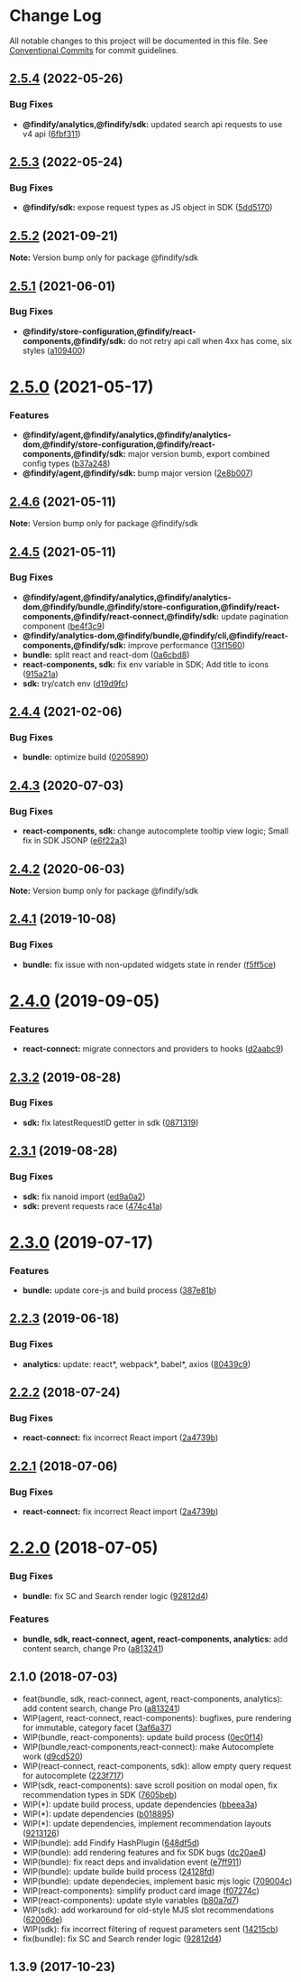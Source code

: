 # Change Log

All notable changes to this project will be documented in this file.
See [Conventional Commits](https://conventionalcommits.org) for commit guidelines.

## [2.5.4](https://github.com/findify/findify-js/compare/@findify/sdk@2.5.3...@findify/sdk@2.5.4) (2022-05-26)


### Bug Fixes

* **@findify/analytics,@findify/sdk:** updated search api requests to use v4 api ([6fbf311](https://github.com/findify/findify-js/commit/6fbf311dca689810f27994bfa62d377c1236a0fa))





## [2.5.3](https://github.com/findify/findify-js/compare/@findify/sdk@2.5.2...@findify/sdk@2.5.3) (2022-05-24)


### Bug Fixes

* **@findify/sdk:** expose request types as JS object in SDK ([5dd5170](https://github.com/findify/findify-js/commit/5dd5170f9e139a3ad5872832e2fbbbc6554b3617))





## [2.5.2](https://github.com/findify/findify-js/compare/@findify/sdk@2.5.1...@findify/sdk@2.5.2) (2021-09-21)

**Note:** Version bump only for package @findify/sdk





## [2.5.1](https://github.com/findify/findify-js/compare/@findify/sdk@2.5.0...@findify/sdk@2.5.1) (2021-06-01)


### Bug Fixes

* **@findify/store-configuration,@findify/react-components,@findify/sdk:** do not retry api call when 4xx has come, six styles ([a109400](https://github.com/findify/findify-js/commit/a109400fd150b0a4931bc8c9e18412e96ca4a571))





# [2.5.0](https://github.com/findify/findify-js/compare/@findify/sdk@2.4.6...@findify/sdk@2.5.0) (2021-05-17)


### Features

* **@findify/agent,@findify/analytics,@findify/analytics-dom,@findify/store-configuration,@findify/react-components,@findify/sdk:** major version bumb, export combined config types ([b37a248](https://github.com/findify/findify-js/commit/b37a24840c6626432e18232ef0dc00852c4d597a))
* **@findify/agent,@findify/sdk:** bump major version ([2e8b007](https://github.com/findify/findify-js/commit/2e8b0075a7038e2ddefe2a4bd76c527fabcd84f6))





## [2.4.6](https://github.com/findify/findify-js/compare/@findify/sdk@2.4.5...@findify/sdk@2.4.6) (2021-05-11)

**Note:** Version bump only for package @findify/sdk





## [2.4.5](https://github.com/findify/findify-js/compare/@findify/sdk@2.4.4...@findify/sdk@2.4.5) (2021-05-11)


### Bug Fixes

* **@findify/agent,@findify/analytics,@findify/analytics-dom,@findify/bundle,@findify/store-configuration,@findify/react-components,@findify/react-connect,@findify/sdk:** update pagination component ([be4f3c9](https://github.com/findify/findify-js/commit/be4f3c907b9b2f714cbecba757448baae49b8bcf))
* **@findify/analytics-dom,@findify/bundle,@findify/cli,@findify/react-components,@findify/sdk:** improve performance ([13f1560](https://github.com/findify/findify-js/commit/13f15603bd16caa94b75d29fdb00a0c239371389))
* **bundle:** split react and react-dom ([0a6cbd8](https://github.com/findify/findify-js/commit/0a6cbd8ea7041f919008db5335fae8db96a0d406))
* **react-components, sdk:** fix env variable in SDK; Add title to icons ([915a21a](https://github.com/findify/findify-js/commit/915a21a5dc4d16ad03670630ec7af2160363c319))
* **sdk:** try/catch env ([d19d9fc](https://github.com/findify/findify-js/commit/d19d9fce912d4bebc59e241c59e1f94e0622ae1d))





<a name="2.4.4"></a>
## [2.4.4](https://github.com/findify/findify-js/compare/@findify/sdk@2.4.3...@findify/sdk@2.4.4) (2021-02-06)


### Bug Fixes

* **bundle:** optimize build ([0205890](https://github.com/findify/findify-js/commit/0205890))




<a name="2.4.3"></a>
## [2.4.3](https://github.com/findify/findify-js/compare/@findify/sdk@2.4.2...@findify/sdk@2.4.3) (2020-07-03)


### Bug Fixes

* **react-components, sdk:** change autocomplete tooltip view logic; Small fix in SDK JSONP ([e6f22a3](https://github.com/findify/findify-js/commit/e6f22a3))




<a name="2.4.2"></a>
## [2.4.2](https://github.com/findify/findify-js/compare/@findify/sdk@2.4.1...@findify/sdk@2.4.2) (2020-06-03)




**Note:** Version bump only for package @findify/sdk

<a name="2.4.1"></a>
## [2.4.1](https://github.com/findify/findify-js/compare/@findify/sdk@2.4.0...@findify/sdk@2.4.1) (2019-10-08)


### Bug Fixes

* **bundle:** fix issue with non-updated widgets state in render ([f5ff5ce](https://github.com/findify/findify-js/commit/f5ff5ce))




<a name="2.4.0"></a>
# [2.4.0](https://github.com/findify/findify-js/compare/@findify/sdk@2.3.2...@findify/sdk@2.4.0) (2019-09-05)


### Features

* **react-connect:** migrate connectors and providers to hooks ([d2aabc9](https://github.com/findify/findify-js/commit/d2aabc9))




<a name="2.3.2"></a>
## [2.3.2](https://github.com/findify/findify-js/compare/@findify/sdk@2.3.1...@findify/sdk@2.3.2) (2019-08-28)


### Bug Fixes

* **sdk:** fix latestRequestID getter in sdk ([0871319](https://github.com/findify/findify-js/commit/0871319))




<a name="2.3.1"></a>
## [2.3.1](https://github.com/findify/findify-js/compare/@findify/sdk@2.3.0...@findify/sdk@2.3.1) (2019-08-28)


### Bug Fixes

* **sdk:** fix nanoid import ([ed9a0a2](https://github.com/findify/findify-js/commit/ed9a0a2))
* **sdk:** prevent requests race ([474c41a](https://github.com/findify/findify-js/commit/474c41a))




<a name="2.3.0"></a>
# [2.3.0](https://github.com/findify/findify-js/compare/@findify/sdk@2.2.3...@findify/sdk@2.3.0) (2019-07-17)


### Features

* **bundle:** update core-js and build process ([387e81b](https://github.com/findify/findify-js/commit/387e81b))




<a name="2.2.3"></a>
## [2.2.3](https://github.com/findify/findify-js/compare/@findify/sdk@2.2.1...@findify/sdk@2.2.3) (2019-06-18)


### Bug Fixes

* **analytics:** update: react*, webpack*, babel*, axios ([80439c9](https://github.com/findify/findify-js/commit/80439c9))





<a name="2.2.2"></a>
## [2.2.2](https://github.com/findify/findify-js/compare/@findify/sdk@2.1.0...@findify/sdk@2.2.2) (2018-07-24)


### Bug Fixes

* **react-connect:** fix incorrect React import ([2a4739b](https://github.com/findify/findify-js/commit/2a4739b))




<a name="2.2.1"></a>
## [2.2.1](https://github.com/findify/findify-js/compare/@findify/sdk@2.2.0...@findify/sdk@2.2.1) (2018-07-06)


### Bug Fixes

* **react-connect:** fix incorrect React import ([2a4739b](https://github.com/findify/findify-js/commit/2a4739b))





<a name="2.2.0"></a>
# [2.2.0](https://github.com/findify/findify-js/compare/@findify/sdk@2.0.1...@findify/sdk@2.2.0) (2018-07-05)


### Bug Fixes

* **bundle:** fix SC and Search render logic ([92812d4](https://github.com/findify/findify-js/commit/92812d4))


### Features

* **bundle, sdk, react-connect, agent, react-components, analytics:** add content search, change Pro ([a813241](https://github.com/findify/findify-js/commit/a813241))





<a name="2.1.0"></a>
## 2.1.0 (2018-07-03)

* feat(bundle, sdk, react-connect, agent, react-components, analytics): add content search, change Pro ([a813241](https://github.com/findify/findify-js/commit/a813241))
* WIP(agent, react-connect, react-components): bugfixes, pure rendering for immutable, category facet ([3af6a37](https://github.com/findify/findify-js/commit/3af6a37))
* WIP(bundle, react-components): update build process ([0ec0f14](https://github.com/findify/findify-js/commit/0ec0f14))
* WIP(bundle,react-components,react-connect): make Autocomplete work ([d9cd520](https://github.com/findify/findify-js/commit/d9cd520))
* WIP(react-connect, react-components, sdk): allow empty query request for autocomplete ([223f717](https://github.com/findify/findify-js/commit/223f717))
* WIP(sdk, react-components): save scroll position on modal open, fix recommendation types in SDK ([7605beb](https://github.com/findify/findify-js/commit/7605beb))
* WIP(*): update build process, update dependencies ([bbeea3a](https://github.com/findify/findify-js/commit/bbeea3a))
* WIP(*): update dependencies ([b018895](https://github.com/findify/findify-js/commit/b018895))
* WIP(*): update dependencies, implement recommendation layouts ([9213126](https://github.com/findify/findify-js/commit/9213126))
* WIP(bundle): add Findify HashPlugin ([648df5d](https://github.com/findify/findify-js/commit/648df5d))
* WIP(bundle): add rendering features and fix SDK bugs ([dc20ae4](https://github.com/findify/findify-js/commit/dc20ae4))
* WIP(bundle): fix react deps and invalidation event ([e7ff911](https://github.com/findify/findify-js/commit/e7ff911))
* WIP(bundle): update builde build process ([24128fd](https://github.com/findify/findify-js/commit/24128fd))
* WIP(bundle): update dependecies, implement basic mjs logic ([709004c](https://github.com/findify/findify-js/commit/709004c))
* WIP(react-components): simplify product card image ([f07274c](https://github.com/findify/findify-js/commit/f07274c))
* WIP(react-components): update style variables ([b80a7d7](https://github.com/findify/findify-js/commit/b80a7d7))
* WIP(sdk): add workaround for old-style MJS slot recommendations ([62006de](https://github.com/findify/findify-js/commit/62006de))
* WIP(sdk): fix incorrect filtering of request parameters sent ([14215cb](https://github.com/findify/findify-js/commit/14215cb))
* fix(bundle): fix SC and Search render logic ([92812d4](https://github.com/findify/findify-js/commit/92812d4))




<a name="1.3.9"></a>
## 1.3.9 (2017-10-23)
